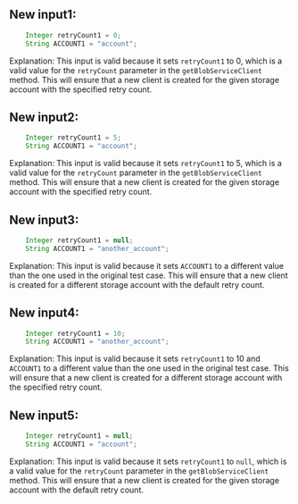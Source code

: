 ## New input1:
```java
    Integer retryCount1 = 0;
    String ACCOUNT1 = "account";
```
Explanation: This input is valid because it sets `retryCount1` to 0, which is a valid value for the `retryCount` parameter in the `getBlobServiceClient` method. This will ensure that a new client is created for the given storage account with the specified retry count.

## New input2:
```java
    Integer retryCount1 = 5;
    String ACCOUNT1 = "account";
```
Explanation: This input is valid because it sets `retryCount1` to 5, which is a valid value for the `retryCount` parameter in the `getBlobServiceClient` method. This will ensure that a new client is created for the given storage account with the specified retry count.

## New input3:
```java
    Integer retryCount1 = null;
    String ACCOUNT1 = "another_account";
```
Explanation: This input is valid because it sets `ACCOUNT1` to a different value than the one used in the original test case. This will ensure that a new client is created for a different storage account with the default retry count.

## New input4:
```java
    Integer retryCount1 = 10;
    String ACCOUNT1 = "another_account";
```
Explanation: This input is valid because it sets `retryCount1` to 10 and `ACCOUNT1` to a different value than the one used in the original test case. This will ensure that a new client is created for a different storage account with the specified retry count.

## New input5:
```java
    Integer retryCount1 = null;
    String ACCOUNT1 = "account";
```
Explanation: This input is valid because it sets `retryCount1` to `null`, which is a valid value for the `retryCount` parameter in the `getBlobServiceClient` method. This will ensure that a new client is created for the given storage account with the default retry count.
